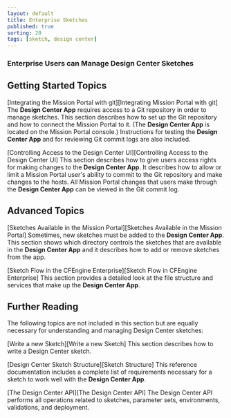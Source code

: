 ```yaml
---
layout: default
title: Enterprise Sketches
published: true
sorting: 20
tags: [sketch, design center]
---
```


### Enterprise Users can Manage Design Center Sketches

## Getting Started Topics

[Integrating the Mission Portal with git][Integrating Mission Portal with git]  The **Design
Center App** requires access to a Git repository in order to manage sketches. This section
describes how to set up the Git repository and how to connect the Mission Portal to
it. (The **Design Center App** is located on the Mission Portal console.)
Instructions for testing the **Design Center App** and for reviewing Git commit logs are also included.

[Controlling Access to the Design Center UI][Controlling Access to the Design Center UI]
This section describes how to give users access rights for making changes to the **Design
Center App**. It describes how to allow or limit a Mission Portal user's ability to commit
to the Git repository and make changes to the hosts. All Mission Portal changes that users
make through the **Design Center App** can be viewed in the Git commit log.

## Advanced Topics

[Sketches Available in the Mission Portal][Sketches Available in the Mission Portal]
Sometimes, new sketches must be added to the **Design Center App**. This section shows
which directory controls the sketches that are available in the **Design Center App** and it
describes how to add or remove sketches from the app.

[Sketch Flow in the CFEngine Enterprise][Sketch Flow in CFEngine Enterprise]
This section provides a detailed look at the file structure and services that make up the
**Design Center App**.

## Further Reading

The following topics are not included in this section but are equally necessary for
understanding and managing Design Center sketches:

[Write a new Sketch][Write a new Sketch]  This section describes how to write a Design Center sketch.

[Design Center Sketch Structure][Sketch Structure]  This reference documentation includes
a complete list of requirements necessary for a sketch to work well with the **Design Center App**.

[The Design Center API][The Design Center API]  The Design Center API performs all
operations related to sketches, parameter sets, environments, validations, and deployment.

